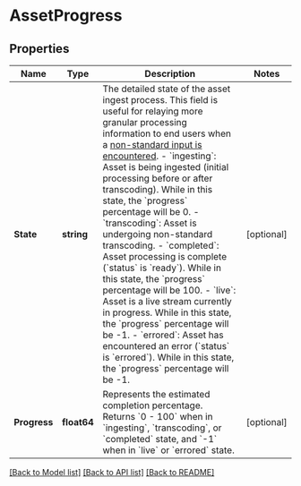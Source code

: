 # AssetProgress

## Properties
Name | Type | Description | Notes
------------ | ------------- | ------------- | -------------
**State** | **string** | The detailed state of the asset ingest process. This field is useful for relaying more granular processing information to end users when a [non-standard input is encountered](https://www.mux.com/docs/guides/minimize-processing-time#non-standard-input).  - &#x60;ingesting&#x60;: Asset is being ingested (initial processing before or after transcoding). While in this state, the &#x60;progress&#x60; percentage will be 0. - &#x60;transcoding&#x60;: Asset is undergoing non-standard transcoding. - &#x60;completed&#x60;: Asset processing is complete (&#x60;status&#x60; is &#x60;ready&#x60;). While in this state, the &#x60;progress&#x60; percentage will be 100. - &#x60;live&#x60;: Asset is a live stream currently in progress. While in this state, the &#x60;progress&#x60; percentage will be -1. - &#x60;errored&#x60;: Asset has encountered an error (&#x60;status&#x60; is &#x60;errored&#x60;). While in this state, the &#x60;progress&#x60; percentage will be -1.  | [optional] 
**Progress** | **float64** | Represents the estimated completion percentage. Returns &#x60;0 - 100&#x60; when in &#x60;ingesting&#x60;, &#x60;transcoding&#x60;, or &#x60;completed&#x60; state, and &#x60;-1&#x60; when in &#x60;live&#x60; or &#x60;errored&#x60; state. | [optional] 

[[Back to Model list]](../README.md#documentation-for-models) [[Back to API list]](../README.md#documentation-for-api-endpoints) [[Back to README]](../README.md)


